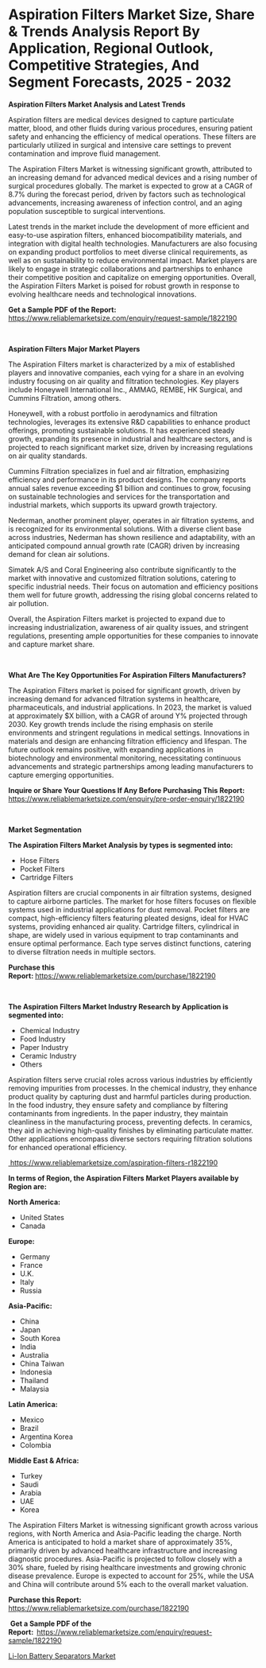 <p><h1>Aspiration Filters Market Size, Share & Trends Analysis Report By Application, Regional Outlook, Competitive Strategies, And Segment Forecasts, 2025 - 2032</h1></p><p><strong>Aspiration Filters Market Analysis and Latest Trends</strong></p>
<p><p>Aspiration filters are medical devices designed to capture particulate matter, blood, and other fluids during various procedures, ensuring patient safety and enhancing the efficiency of medical operations. These filters are particularly utilized in surgical and intensive care settings to prevent contamination and improve fluid management.</p><p>The Aspiration Filters Market is witnessing significant growth, attributed to an increasing demand for advanced medical devices and a rising number of surgical procedures globally. The market is expected to grow at a CAGR of 8.7% during the forecast period, driven by factors such as technological advancements, increasing awareness of infection control, and an aging population susceptible to surgical interventions. </p><p>Latest trends in the market include the development of more efficient and easy-to-use aspiration filters, enhanced biocompatibility materials, and integration with digital health technologies. Manufacturers are also focusing on expanding product portfolios to meet diverse clinical requirements, as well as on sustainability to reduce environmental impact. Market players are likely to engage in strategic collaborations and partnerships to enhance their competitive position and capitalize on emerging opportunities. Overall, the Aspiration Filters Market is poised for robust growth in response to evolving healthcare needs and technological innovations.</p></p>
<p><strong>Get a Sample PDF of the Report:&nbsp;</strong> <a href="https://www.reliablemarketsize.com/enquiry/request-sample/1822190?utm_campaign=3382&utm_medium=2&utm_source=Github&utm_content=ia&utm_term=12042025&utm_id=aspiration-filters">https://www.reliablemarketsize.com/enquiry/request-sample/1822190</a></p>
<p>&nbsp;</p>
<p><strong>Aspiration Filters Major Market Players</strong></p>
<p><p>The Aspiration Filters market is characterized by a mix of established players and innovative companies, each vying for a share in an evolving industry focusing on air quality and filtration technologies. Key players include Honeywell International Inc., AMMAG, REMBE, HK Surgical, and Cummins Filtration, among others.</p><p>Honeywell, with a robust portfolio in aerodynamics and filtration technologies, leverages its extensive R&D capabilities to enhance product offerings, promoting sustainable solutions. It has experienced steady growth, expanding its presence in industrial and healthcare sectors, and is projected to reach significant market size, driven by increasing regulations on air quality standards.</p><p>Cummins Filtration specializes in fuel and air filtration, emphasizing efficiency and performance in its product designs. The company reports annual sales revenue exceeding $1 billion and continues to grow, focusing on sustainable technologies and services for the transportation and industrial markets, which supports its upward growth trajectory.</p><p>Nederman, another prominent player, operates in air filtration systems, and is recognized for its environmental solutions. With a diverse client base across industries, Nederman has shown resilience and adaptability, with an anticipated compound annual growth rate (CAGR) driven by increasing demand for clean air solutions.</p><p>Simatek A/S and Coral Engineering also contribute significantly to the market with innovative and customized filtration solutions, catering to specific industrial needs. Their focus on automation and efficiency positions them well for future growth, addressing the rising global concerns related to air pollution.</p><p>Overall, the Aspiration Filters market is projected to expand due to increasing industrialization, awareness of air quality issues, and stringent regulations, presenting ample opportunities for these companies to innovate and capture market share.</p></p>
<p>&nbsp;</p>
<p><strong>What Are The Key Opportunities For Aspiration Filters Manufacturers?</strong></p>
<p><p>The Aspiration Filters market is poised for significant growth, driven by increasing demand for advanced filtration systems in healthcare, pharmaceuticals, and industrial applications. In 2023, the market is valued at approximately $X billion, with a CAGR of around Y% projected through 2030. Key growth trends include the rising emphasis on sterile environments and stringent regulations in medical settings. Innovations in materials and design are enhancing filtration efficiency and lifespan. The future outlook remains positive, with expanding applications in biotechnology and environmental monitoring, necessitating continuous advancements and strategic partnerships among leading manufacturers to capture emerging opportunities.</p></p>
<p><strong>Inquire or Share Your Questions If Any Before Purchasing This Report:</strong> <a href="https://www.reliablemarketsize.com/enquiry/pre-order-enquiry/1822190?utm_campaign=3382&utm_medium=2&utm_source=Github&utm_content=ia&utm_term=12042025&utm_id=aspiration-filters">https://www.reliablemarketsize.com/enquiry/pre-order-enquiry/1822190</a></p>
<p>&nbsp;</p>
<p><strong>Market Segmentation</strong></p>
<p><strong>The Aspiration Filters Market Analysis by types is segmented into:</strong></p>
<p><ul><li>Hose Filters</li><li>Pocket Filters</li><li>Cartridge Filters</li></ul></p>
<p><p>Aspiration filters are crucial components in air filtration systems, designed to capture airborne particles. The market for hose filters focuses on flexible systems used in industrial applications for dust removal. Pocket filters are compact, high-efficiency filters featuring pleated designs, ideal for HVAC systems, providing enhanced air quality. Cartridge filters, cylindrical in shape, are widely used in various equipment to trap contaminants and ensure optimal performance. Each type serves distinct functions, catering to diverse filtration needs in multiple sectors.</p></p>
<p><strong>Purchase this Report:&nbsp;</strong><a href="https://www.reliablemarketsize.com/purchase/1822190?utm_campaign=3382&utm_medium=2&utm_source=Github&utm_content=ia&utm_term=12042025&utm_id=aspiration-filters">https://www.reliablemarketsize.com/purchase/1822190</a></p>
<p>&nbsp;</p>
<p><strong>The Aspiration Filters Market Industry Research by Application is segmented into:</strong></p>
<p><ul><li>Chemical Industry</li><li>Food Industry</li><li>Paper Industry</li><li>Ceramic Industry</li><li>Others</li></ul></p>
<p><p>Aspiration filters serve crucial roles across various industries by efficiently removing impurities from processes. In the chemical industry, they enhance product quality by capturing dust and harmful particles during production. In the food industry, they ensure safety and compliance by filtering contaminants from ingredients. In the paper industry, they maintain cleanliness in the manufacturing process, preventing defects. In ceramics, they aid in achieving high-quality finishes by eliminating particulate matter. Other applications encompass diverse sectors requiring filtration solutions for enhanced operational efficiency.</p></p>
<p><a href="https://www.reliablemarketsize.com/aspiration-filters-r1822190?utm_campaign=3382&utm_medium=2&utm_source=Github&utm_content=ia&utm_term=12042025&utm_id=aspiration-filters">&nbsp;https://www.reliablemarketsize.com/aspiration-filters-r1822190</a></p>
<p><strong>In terms of Region, the Aspiration Filters Market Players available by Region are:</strong></p>
<p>
    <p> <strong> North America: </strong>
        <ul>
            <li>United States</li>
            <li>Canada</li>
        </ul>
        </p> 
    <p> <strong> Europe: </strong>
        <ul>
            <li>Germany</li>
            <li>France</li>
            <li>U.K.</li>
            <li>Italy</li>
            <li>Russia</li>
        </ul>
        </p> 
    <p> <strong> Asia-Pacific: </strong>
        <ul>
            <li>China</li>
            <li>Japan</li>
            <li>South Korea</li>
            <li>India</li>
            <li>Australia</li>
            <li>China Taiwan</li>
            <li>Indonesia</li>
            <li>Thailand</li>
            <li>Malaysia</li>
        </ul>
        </p> 
    <p> <strong> Latin America: </strong>
        <ul>
            <li>Mexico</li>
            <li>Brazil</li>
            <li>Argentina Korea</li>
            <li>Colombia</li>
        </ul>
        </p> 
    <p> <strong> Middle East & Africa: </strong>
        <ul>
            <li>Turkey</li>
            <li>Saudi</li>
            <li>Arabia</li>
            <li>UAE</li>
            <li>Korea</li>
        </ul>
    </p>
    </p>
<p><p>The Aspiration Filters Market is witnessing significant growth across various regions, with North America and Asia-Pacific leading the charge. North America is anticipated to hold a market share of approximately 35%, primarily driven by advanced healthcare infrastructure and increasing diagnostic procedures. Asia-Pacific is projected to follow closely with a 30% share, fueled by rising healthcare investments and growing chronic disease prevalence. Europe is expected to account for 25%, while the USA and China will contribute around 5% each to the overall market valuation.</p></p>
<p><strong>Purchase this Report: </strong><a href="https://www.reliablemarketsize.com/purchase/1822190?utm_campaign=3382&utm_medium=2&utm_source=Github&utm_content=ia&utm_term=12042025&utm_id=aspiration-filters">https://www.reliablemarketsize.com/purchase/1822190</a></p>
<p>&nbsp;<strong>Get a Sample PDF of the Report:&nbsp;&nbsp;</strong><a href="https://www.reliablemarketsize.com/enquiry/request-sample/1822190?utm_campaign=3382&utm_medium=2&utm_source=Github&utm_content=ia&utm_term=12042025&utm_id=aspiration-filters">https://www.reliablemarketsize.com/enquiry/request-sample/1822190</a></p>
<p><strong></strong></p>
<p><p><a href="https://github.com/arocasanzib6/Market-Research-Report-List-1/blob/main/li-ion-battery-separators-market.md?utm_campaign=3382&utm_medium=2&utm_source=Github&utm_content=ia&utm_term=12042025&utm_id=aspiration-filters">Li-Ion Battery Separators Market</a></p></p>